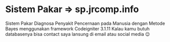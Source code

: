 # Sistem Pakar => sp.jrcomp.info
Sistem Pakar Diagnosa Penyakit Pencernaan pada Manusia dengan Metode Bayes menggunakan framework Codeigniter 3.1.11
Kalau kamu butuh databasenya bisa contact saya lansung di email atau social media 😉

